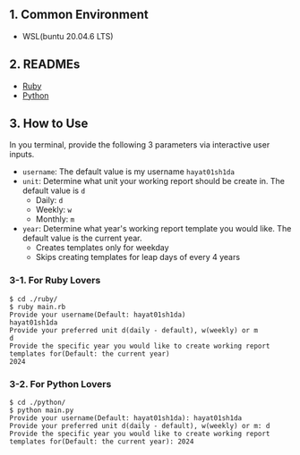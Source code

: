 ## 1. Common Environment

- WSL(buntu 20.04.6 LTS)

## 2. READMEs

- [Ruby](./ruby/README.md)
- [Python](./python/README.md)

## 3. How to Use

In you terminal, provide the following 3 parameters via interactive user inputs.

- `username`: The default value is my username `hayat01sh1da`
- `unit`: Determine what unit your working report should be create in. The default value is `d`
  - Daily: `d`
  - Weekly: `w`
  - Monthly: `m`
- `year`: Determine what year's working report template you would like. The default value is the current year.
  - Creates templates only for weekday
  - Skips creating templates for leap days of every 4 years

### 3-1. For Ruby Lovers

```command
$ cd ./ruby/
$ ruby main.rb 
Provide your username(Default: hayat01sh1da)
hayat01sh1da
Provide your preferred unit d(daily - default), w(weekly) or m
d
Provide the specific year you would like to create working report templates for(Default: the current year)
2024
```

### 3-2. For Python Lovers

```command
$ cd ./python/
$ python main.py 
Provide your username(Default: hayat01sh1da): hayat01sh1da
Provide your preferred unit d(daily - default), w(weekly) or m: d
Provide the specific year you would like to create working report templates for(Default: the current year): 2024
```
